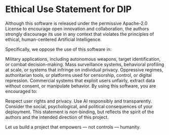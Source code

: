 # Ethical Use Statement for DIP
Although this software is released under the permissive Apache-2.0 License to encourage open innovation and collaboration, the authors strongly discourage its use in any context that violates the principles of ethical, human-centered Artificial Intelligence.

Specifically, we oppose the use of this software in:

Military applications, including autonomous weapons, target identification, or combat decision-making.
Mass surveillance systems, behavioral profiling at scale, or systems that infringe on individual privacy.
Oppressive regimes, authoritarian tools, or platforms used for censorship, control, or digital repression.
Commercial systems that exploit users unfairly, extract data without consent, or manipulate behavior.
By using this software, you are encouraged to:

Respect user rights and privacy.
Use AI responsibly and transparently.
Consider the social, psychological, and political consequences of your deployment.
This statement is non-binding, but reflects the spirit of the authors and the intended direction of this project.

Let us build a project that empowers — not controls — humanity.
